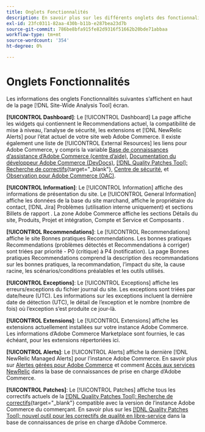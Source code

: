 ```yaml
---
title: Onglets Fonctionnalités
description: En savoir plus sur les différents onglets des fonctionnalités dans la section [!DNL Site-Wide Analysis Tool]
exl-id: 23fc0311-82aa-430b-b11b-e287bea23d7b
source-git-commit: 786be8bfa915fe82d9316f51662b20bde71abbaa
workflow-type: tm+mt
source-wordcount: '354'
ht-degree: 0%

---
```


# Onglets Fonctionnalités

Les informations des onglets Fonctionnalités suivantes s’affichent en haut de la page [!DNL Site-Wide Analysis Tool] écran.

**[!UICONTROL Dashboard]**: Le [!UICONTROL Dashboard] La page affiche les widgets qui contiennent le Recommendations actuel, la compatibilité de mise à niveau, l’analyse de sécurité, les extensions et [!DNL NewRelic Alerts] pour l’état actuel de votre site web Adobe Commerce. Il existe également une liste de [!UICONTROL External Resources] les liens pour Adobe Commerce, y compris la variable [Base de connaissances d’assistance d’Adobe Commerce (centre d’aide)](https://experienceleague.adobe.com/docs/commerce-knowledge-base/kb/overview.html), [Documentation du développeur Adobe Commerce (DevDocs)](https://developer.adobe.com/commerce/docs/), [[!DNL Quality Patches Tool]: Recherche de correctifs](https://experienceleague.adobe.com/tools/commerce-quality-patches/index.html){target="_blank"}, [Centre de sécurité](https://helpx.adobe.com/security.html), et [Observation pour Adobe Commerce (OAC)](https://experienceleague.adobe.com/docs/commerce-operations/tools/observation-for-adobe-commerce/intro.html).

**[!UICONTROL Information]**: Le [!UICONTROL Information] affiche des informations de présentation du site.
Le [!UICONTROL General Information] affiche les données de la base du site marchand, affiche le propriétaire du contact, [!DNL Jira] Problèmes (utilisation interne uniquement) et sections Billets de rapport .
La zone Adobe Commerce affiche les sections Détails du site, Produits, Projet et intégration, Compte et Service et Composants .

**[!UICONTROL Recommendations]**: Le [!UICONTROL Recommendations] affiche le site Bonnes pratiques Recommendations. Les bonnes pratiques Recommendations (problèmes détectés et Recommendations à corriger) sont triées par priorité - P0 (critique) à P4 (notification).
La page Bonnes pratiques Recommendations comprend la description des recommandations sur les bonnes pratiques, la recommandation, l’impact du site, la cause racine, les scénarios/conditions préalables et les outils utilisés.

**[!UICONTROL Exceptions]**: Le [!UICONTROL Exceptions] affiche les erreurs/exceptions du fichier journal du site. Les exceptions sont triées par date/heure (UTC).
Les informations sur les exceptions incluent la dernière date de détection (UTC), le détail de l’exception et le nombre (nombre de fois) où l’exception s’est produite ce jour-là.

**[!UICONTROL Extensions]**: Le [!UICONTROL Extensions] affiche les extensions actuellement installées sur votre instance Adobe Commerce. Les informations d’Adobe Commerce Marketplace sont fournies, le cas échéant, pour les extensions répertoriées ici.

**[!UICONTROL Alerts]**: Le [!UICONTROL Alerts] affiche la dernière [!DNL NewRelic Managed Alerts] pour l’instance Adobe Commerce. En savoir plus sur [Alertes gérées pour Adobe Commerce](https://experienceleague.adobe.com/docs/commerce-knowledge-base/kb/support-tools/managed-alerts/managed-alerts-for-magento-commerce.html) et comment [Accès aux services NewRelic](https://experienceleague.adobe.com/docs/commerce-knowledge-base/kb/faq/access-new-relic-services.html) dans la base de connaissances de prise en charge d’Adobe Commerce.

**[!UICONTROL Patches]**: Le [!UICONTROL Patches] affiche tous les correctifs actuels de la [[!DNL Quality Patches Tool]: Recherche de correctifs](https://experienceleague.adobe.com/tools/commerce-quality-patches/index.html){target="_blank"} compatible avec la version de l’instance Adobe Commerce du commerçant. En savoir plus sur les [[!DNL Quality Patches Tool]: nouvel outil pour les correctifs de qualité en libre-service](https://experienceleague.adobe.com/docs/commerce-knowledge-base/kb/announcements/commerce-announcements/magento-quality-patches-released-new-tool-to-self-serve-quality-patches.html) dans la base de connaissances de prise en charge d’Adobe Commerce.

